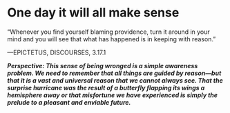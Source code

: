 # One day it will all make sense

“Whenever you find yourself blaming providence, turn it around in your mind and you will see that what has happened is in keeping with reason.”

—EPICTETUS, DISCOURSES, 3.17.1

***Perspective: This sense of being wronged is a simple awareness problem. We need to remember that all things are guided by reason—but that it is a vast and universal reason that we cannot always see. That the surprise hurricane was the result of a butterfly flapping its wings a hemisphere away or that misfortune we have experienced is simply the prelude to a pleasant and enviable future.***